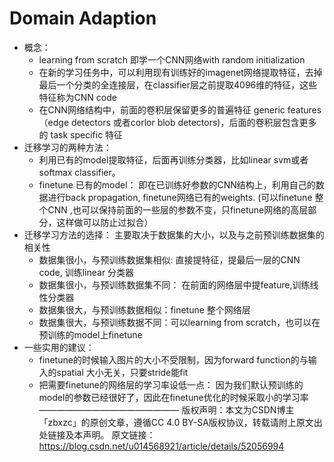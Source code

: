 # Domain Adaption

- 概念：
  - learning from scratch  即学一个CNN网络with random initialization
  - 在新的学习任务中，可以利用现有训练好的imagenet网络提取特征，去掉最后一个分类的全连接层，在classifier层之前提取4096维的特征，这些特征称为CNN code
  - 在CNN网络结构中，前面的卷积层保留更多的普遍特征 generic features（edge detectors 或者corlor blob detectors)，后面的卷积层包含更多的 task specific 特征
- 迁移学习的两种方法：
  - 利用已有的model提取特征，后面再训练分类器，比如linear svm或者softmax classifier。
  - finetune 已有的model： 即在已训练好参数的CNN结构上，利用自己的数据进行back propagation, finetune网络已有的weights.
      (可以finetune 整个CNN ,也可以保持前面的一些层的参数不变，只finetune网络的高层部分，这样做可以防止过拟合）
- 迁移学习方法的选择：
    主要取决于数据集的大小，以及与之前预训练数据集的相关性
  - 数据集很小，与预训练数据集相似: 直接提特征，提最后一层的CNN code, 训练linear 分类器
  - 数据集很小，与预训练数据集不同： 在前面的网络层中提feature,训练线性分类器
  - 数据集很大，与预训练数据相似：finetune 整个网络层
  - 数据集很大，与预训练数据不同：可以learning from scratch，也可以在预训练的model上finetune
- 一些实用的建议：
  - finetune的时候输入图片的大小不受限制，因为forward function的与输入的spatial 大小无关，只要stride能fit
  - 把需要finetune的网络层的学习率设低一点： 因为我们默认预训练的model的参数已经很好了，因此在finetune优化的时候采取小的学习率<br/>
————————————————
版权声明：本文为CSDN博主「zbxzc」的原创文章，遵循CC 4.0 BY-SA版权协议，转载请附上原文出处链接及本声明。
原文链接：https://blog.csdn.net/u014568921/article/details/52056994
